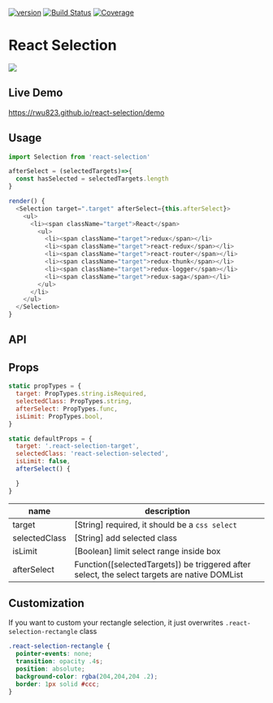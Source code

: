 [![version](https://img.shields.io/npm/v/react-selection.svg?label=version)](https://www.npmjs.org/package/react-selection) [![Build Status](https://img.shields.io/travis/rwu823/react-selection.svg?branch=master)](https://travis-ci.org/rwu823/react-selection) [![Coverage](https://img.shields.io/coveralls/rwu823/react-selection.svg)](https://coveralls.io/github/rwu823/react-selection)

# React Selection

![](https://raw.githubusercontent.com/rwu823/react-selection/master/assets/screen-demo.gif)



## Live Demo

https://rwu823.github.io/react-selection/demo



## Usage

```javascript
import Selection from 'react-selection'

afterSelect = (selectedTargets)=>{
  const hasSelected = selectedTargets.length
}

render() {  
  <Selection target=".target" afterSelect={this.afterSelect}>
    <ul>
      <li><span className="target">React</span>
        <ul>
          <li><span className="target">redux</span></li>
          <li><span className="target">react-redux</span></li>
          <li><span className="target">react-router</span></li>
          <li><span className="target">redux-thunk</span></li>
          <li><span className="target">redux-logger</span></li>
          <li><span className="target">redux-saga</span></li>
        </ul>
      </li>
    </ul>
  </Selection>
}
```



## API

## Props

```javascript
static propTypes = {
  target: PropTypes.string.isRequired,
  selectedClass: PropTypes.string,
  afterSelect: PropTypes.func,
  isLimit: PropTypes.bool,
}

static defaultProps = {
  target: '.react-selection-target',
  selectedClass: 'react-selection-selected',
  isLimit: false,
  afterSelect() {

  }
}
```



| name          | description                              |
| ------------- | ---------------------------------------- |
| target        | [String] required,  it should be a `css select` |
| selectedClass | [String] add selected class              |
| isLimit       | [Boolean] limit select range inside box  |
| afterSelect   | Function([selectedTargets]) be triggered after select, the select targets are native DOMList |



## Customization

If you want to custom your rectangle selection, it just overwrites `.react-selection-rectangle`  class

```css
.react-selection-rectangle {
  pointer-events: none;
  transition: opacity .4s;
  position: absolute;
  background-color: rgba(204,204,204 .2);
  border: 1px solid #ccc;
}
```

